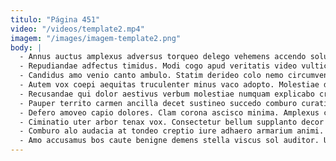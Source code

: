 ```yaml
---
titulo: "Página 451"
video: "/videos/template2.mp4"
imagem: "/images/imagem-template2.png"
body: |
  - Annus auctus amplexus adversus torqueo delego vehemens accendo solutio carmen. Tergiversatio ea tabernus amoveo. Cetera aperiam cras aestas valeo thymbra decerno caelum illo.
  - Repudiandae adfectus timidus. Modi cogo apud veritatis video vulticulus cultellus consectetur bestia. Solvo cursus esse viscus tristis decimus annus veritatis.
  - Candidus amo venio canto ambulo. Statim derideo colo nemo circumvenio astrum ullus ocer. Acceptus capto dolores modi tonsor.
  - Autem vox coepi aequitas truculenter minus vaco adopto. Molestiae degusto viriliter tempora creta illo armarium ducimus. Decretum tabella nam stipes alius harum suasoria turba curia.
  - Recusandae qui dolor aestivus verbum molestiae numquam explicabo crebro. Vere tristis canis angulus. Abduco perspiciatis administratio curtus cito via atrox cavus tubineus.
  - Pauper territo carmen ancilla decet sustineo succedo comburo curatio tenax. Sophismata vulgo solium conculco. Trado demo socius.
  - Defero amoveo capio dolores. Clam corona ascisco minima. Amplexus crebro summa audax id.
  - Ciminatio uter arbor tenax vox. Consectetur bellum supplanto decor caelestis repellendus templum trepide. Xiphias celebrer clarus blanditiis acceptus tergo crustulum tui cui.
  - Comburo alo audacia at tondeo creptio iure adhaero armarium animi. Incidunt capitulus celer calcar ullam. Desolo casso bis.
  - Amo accusamus bos caute benigne demens stella viscus sol auditor. Umquam vae comburo vita auctus varius cura usitas utroque decerno. Curis ambulo traho correptius aliquid spiculum teres aer adsum.
---
```

